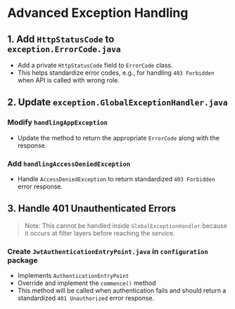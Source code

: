 # Advanced Exception Handling

## 1. Add `HttpStatusCode` to `exception.ErrorCode.java`
- Add a private `HttpStatusCode` field to `ErrorCode` class.
- This helps standardize error codes, e.g., for handling `403 Forbidden` when API is called with wrong role.

## 2. Update `exception.GlobalExceptionHandler.java`

### Modify `handlingAppException`
- Update the method to return the appropriate `ErrorCode` along with the response.

### Add `handlingAccessDeniedException`
- Handle `AccessDeniedException` to return standardized `403 Forbidden` error response.

## 3. Handle 401 Unauthenticated Errors

> Note: This cannot be handled inside `GlobalExceptionHandler` because it occurs at filter layers before reaching the service.

### Create `JwtAuthenticationEntryPoint.java` in `configuration` package
- Implements `AuthenticationEntryPoint`
- Override and implement the `commence()` method
- This method will be called when authentication fails and should return a standardized `401 Unauthorized` error response.
